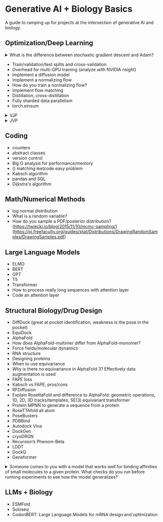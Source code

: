 # Generative AI + Biology Basics

A guide to ramping up for projects at the intersection of generative AI and biology.

## Optimization/Deep Learning

<details>
<summary>What is the difference between stochastic gradient descent and Adam?</summary>
<br>
Optimization Algorithms, SGD, Adam
Memory and performance
Code example link in JAX/PyTorch
</details>

- Train/validation/test splits and cross-validation
- Overhead for multi-GPU training (analyze with NVIDIA nsight)
- Implement a diffusion model
- Implement a normalizing flow
- How do you train a normalizing flow?
- Implement flow matching
- Distillation, cross-distillation
- Fully sharded data parallelism
- torch.einsum

<details>
<summary>VJP</summary>
<br>
XXX
</details>

<details>
<summary>JVP</summary>
<br>
XXX
</details>

## Coding

- counters
- abstract classes
- version control
- Big O analysis for performance/memory
- () matching leetcode easy problem
- Kabsch algorithm
- pandas and SQL
- Dijkstra's algorithm

## Math/Numerical Methods

- log normal distribution
- What is a random variable? 
- How do you sample a PDF/posterior distribution? (https://twiecki.io/blog/2015/11/10/mcmc-sampling/)
(https://pj.freefaculty.org/guides/stat/Distributions/DrawingRandomSamples/DrawingSamples.pdf)

## Large Language Models

- ELMO
- BERT
- GPT
- T5
- Transformer
- How to process really long sequences with attention layer
- Code an attention layer

## Structural Biology/Drug Design

- DiffDock (great at pocket identification, weakness is the pose in the pocket)
- EquiDock
- AlphaFold
- How does AlphaFold-multimer differ from AlphaFold-monomer?
- Force fields/molecular dynamics
- RNA structure
- Designing proteins
- When to use equivariance
- Why is there no equivariance in AlphaFold 3? Effectively data augmentation is used
- FAPE loss
- Kabsch vs FAPE, pros/cons
- RFDiffusion
- Explain RosettaFold and difference to AlphaFold: geometric operations, 1D, 2D, 3D tracks/templates, SE(3) equivariant transformer
- Protein MPNN to generate a sequence from a protein
- RoseTTAfold all atom
- PoseBusters
- PDBBind
- Autodock Vina
- DockGen
- cryoDRGN
- Recursion’s Phenom-Beta
- LDDT
- DockQ
- Geneformer

<details>
<summary>Someone comes to you with a model that works well for binding affinities of small molecules to a given protein. What checks do you run before running experiments to see how the model generalizes?</summary>
<br>
XXX
</details>

## LLMs + Biology

- ESMFold
- Soloseq
- CodonBERT: Large Language Models for mRNA design and optimization